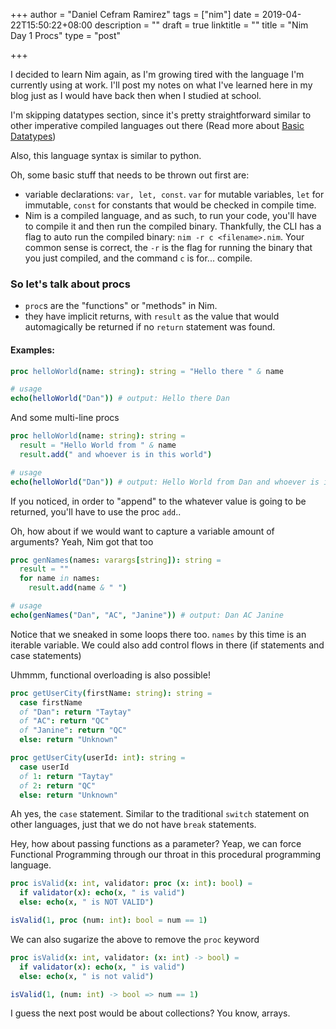 +++
author = "Daniel Cefram Ramirez"
tags = ["nim"]
date = 2019-04-22T15:50:22+08:00
description = ""
draft = true
linktitle = ""
title = "Nim Day 1 Procs"
type = "post"

+++

I decided to learn Nim again, as I'm growing tired with the language I'm 
currently using at work. I'll post my notes on what I've learned here in my blog 
just as I would have back then when I studied at school.

I'm skipping datatypes section, since it's pretty straightforward similar to 
other imperative compiled languages out there (Read more about [Basic Datatypes](https://nim-lang.org/docs/tut1.html#basic-types))

Also, this language syntax is 
similar to python.

Oh, some basic stuff that needs to be thrown out first are:

- variable declarations: `var, let, const`. `var` for mutable variables, `let` for immutable, `const` for constants that would be checked in compile time.
- Nim is a compiled language, and as such, to run your code, you'll have to compile it and then run the compiled binary. Thankfully, the CLI has a flag to auto run the compiled binary: `nim -r c <filename>.nim`. Your common sense is correct, the `-r` is the flag for running the binary that you just compiled, and the command `c` is for... compile.

### So let's talk about procs

- `proc`s are the "functions" or "methods" in Nim.
- they have implicit returns, with `result` as the value that would automagically be returned if no `return` statement was found.

#### Examples:

```nim
proc helloWorld(name: string): string = "Hello there " & name

# usage
echo(helloWorld("Dan")) # output: Hello there Dan
```

And some multi-line procs

```nim
proc helloWorld(name: string): string =
  result = "Hello World from " & name
  result.add(" and whoever is in this world")

# usage
echo(helloWorld("Dan")) # output: Hello World from Dan and whoever is in this world
```

If you noticed, in order to "append" to the whatever value is going to be returned, you'll have to use the proc `add`..

Oh, how about if we would want to capture a variable amount of arguments? Yeah, Nim got that too

```nim
proc genNames(names: varargs[string]): string =
  result = ""
  for name in names:
    result.add(name & " ")

# usage
echo(genNames("Dan", "AC", "Janine")) # output: Dan AC Janine
```

Notice that we sneaked in some loops there too. `names` by this time is an iterable variable. We could also add control flows in there (if statements and case statements)

Uhmmm, functional overloading is also possible!

```nim
proc getUserCity(firstName: string): string =
  case firstName
  of "Dan": return "Taytay"
  of "AC": return "QC"
  of "Janine": return "QC"
  else: return "Unknown"

proc getUserCity(userId: int): string =
  case userId
  of 1: return "Taytay"
  of 2: return "QC"
  else: return "Unknown"
```

Ah yes, the `case` statement. Similar to the traditional `switch` statement
on other languages, just that we do not have `break` statements.

Hey, how about passing functions as a parameter? Yeap, we can force Functional Programming through our throat in this procedural programming language.

```nim
proc isValid(x: int, validator: proc (x: int): bool) =
  if validator(x): echo(x, " is valid")
  else: echo(x, " is NOT VALID")

isValid(1, proc (num: int): bool = num == 1)
```

We can also sugarize the above to remove the `proc` keyword

```nim
proc isValid(x: int, validator: (x: int) -> bool) =
  if validator(x): echo(x, " is valid")
  else: echo(x, " is not valid")

isValid(1, (num: int) -> bool => num == 1)
```

I guess the next post would be about collections? You know, arrays.